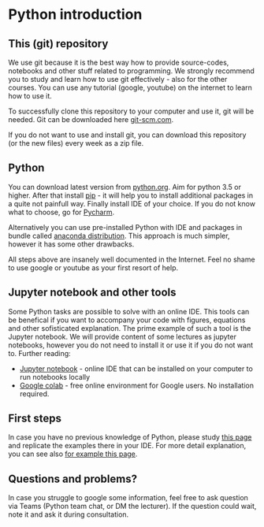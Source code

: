 # Python introduction

## This (git) repository

We use git because it is the best way how to provide source-codes, notebooks and other stuff related to programming.
We strongly recommend you to study and learn how to use git effectively - also for the other courses.
You can use any tutorial (google, youtube) on the internet to learn how to use it.

To successfully clone this repository to your computer and use it, git will be needed.
Git can be downloaded here [git-scm.com](https://git-scm.com/downloads).

If you do not want to use and install git, you can download this repository (or the new files) every week as a zip file.

## Python

You can download latest version from [python.org](https://www.python.org/). Aim for python 3.5 or higher.
After that install [pip](https://pypi.org/project/pip/) - it will help you to install additional packages in a quite not painfull way.
Finally install IDE of your choice. If you do not know what to choose, go for [Pycharm](https://www.jetbrains.com/pycharm/).

Alternatively you can use pre-installed Python with IDE and packages in bundle called [anaconda distribution](https://www.anaconda.com/).
This approach is much simpler, however it has some other drawbacks.

All steps above are insanely well documented in the Internet. Feel no shame to use google or youtube as your first resort of help.


## Jupyter notebook and other tools

Some Python tasks are possible to solve with an online IDE. This tools can be benefical if you want to accompany your code with figures, equations and other sofisticated explanation. The prime example of such a tool is the Jupyter notebook. We will provide content of some lectures as jupyter notebooks, however you do not need to install it or use it if you do not want to. Further reading:

* [Jupyter notebook](https://jupyter.org/) - online IDE that can be installed on your computer to run notebooks locally
* [Google colab](https://colab.research.google.com/) - free online environment for Google users. No installation required.


## First steps

In case you have no previous knowledge of Python, please study [this page](https://www.w3schools.com/python/python_datatypes.asp) and replicate the examples there in your IDE.
For more detail explanation, you can see also [for example this page](https://realpython.com/python-data-types/).

## Questions and problems?

In case you struggle to google some information, feel free to ask question via Teams (Python team chat, or DM the lecturer). If the question could wait, note it and ask it during consultation.








